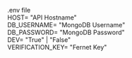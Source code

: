 .env file
<br>
HOST= "API Hostname"
<br>
DB_USERNAME= "MongoDB Username"
<br>
DB_PASSWORD= "MongoDB Password"
<br>
DEV= "True" | "False"
<br>
VERIFICATION_KEY= "Fernet Key"
